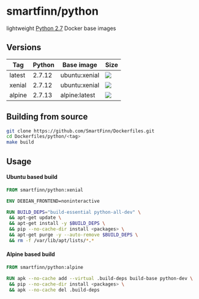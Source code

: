 # smartfinn/python

lightweight [Python 2.7](http://www.python.org) Docker base images

## Versions

| Tag    | Python | Base image    | Size |
|--------|--------|---------------|------|
| latest | 2.7.12 | ubuntu:xenial | [![](https://images.microbadger.com/badges/image/smartfinn/python:latest.svg)](http://microbadger.com/images/smartfinn/python:latest "Get your own image badge on microbadger.com") |
| xenial | 2.7.12 | ubuntu:xenial | [![](https://images.microbadger.com/badges/image/smartfinn/python:xenial.svg)](http://microbadger.com/images/smartfinn/python:xenial "Get your own image badge on microbadger.com") |
| alpine | 2.7.13 | alpine:latest | [![](https://images.microbadger.com/badges/image/smartfinn/python:alpine.svg)](http://microbadger.com/images/smartfinn/python:alpine "Get your own image badge on microbadger.com") |

## Building from source

```sh
git clone https://github.com/SmartFinn/Dockerfiles.git
cd Dockerfiles/python/<tag>
make build
```

## Usage

#### Ubuntu based build

```dockerfile
FROM smartfinn/python:xenial

ENV DEBIAN_FRONTEND=noninteractive

RUN BUILD_DEPS="build-essential python-all-dev" \
 && apt-get update \
 && apt-get install -y $BUILD_DEPS \
 && pip --no-cache-dir install <packages> \
 && apt-get purge -y --auto-remove $BUILD_DEPS \
 && rm -f /var/lib/apt/lists/*.*
```

#### Alpine based build

```dockerfile
FROM smartfinn/python:alpine

RUN apk --no-cache add --virtual .build-deps build-base python-dev \
 && pip --no-cache-dir install <packages> \
 && apk --no-cache del .build-deps
```
